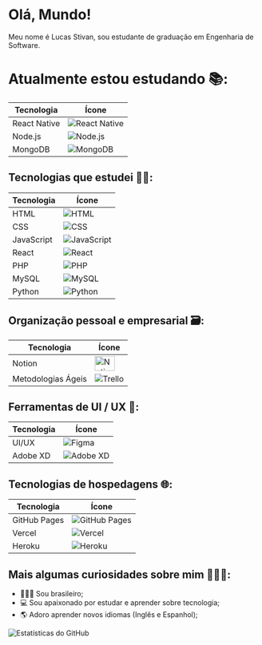 # Olá, Mundo!

Meu nome é Lucas Stivan, sou estudante de graduação em Engenharia de Software.

# Atualmente estou estudando 📚:

| Tecnologia   | Ícone                                                                                                     |
| ------------ | --------------------------------------------------------------------------------------------------------- |
| React Native | ![React Native](https://raw.githubusercontent.com/devicons/devicon/master/icons/react/react-original.svg) |
| Node.js      | ![Node.js](https://raw.githubusercontent.com/devicons/devicon/master/icons/nodejs/nodejs-plain.svg)       |
| MongoDB      | ![MongoDB](https://raw.githubusercontent.com/devicons/devicon/master/icons/mongodb/mongodb-plain.svg)     |

## Tecnologias que estudei 👩‍💻:

| Tecnologia | Ícone                                                                                                          |
| ---------- | -------------------------------------------------------------------------------------------------------------- |
| HTML       | ![HTML](https://raw.githubusercontent.com/devicons/devicon/master/icons/html5/html5-original.svg)              |
| CSS        | ![CSS](https://raw.githubusercontent.com/devicons/devicon/master/icons/css3/css3-original.svg)                 |
| JavaScript | ![JavaScript](https://raw.githubusercontent.com/devicons/devicon/master/icons/javascript/javascript-plain.svg) |
| React      | ![React](https://raw.githubusercontent.com/devicons/devicon/master/icons/react/react-original.svg)             |
| PHP        | ![PHP](https://raw.githubusercontent.com/devicons/devicon/master/icons/php/php-plain.svg)                      |
| MySQL      | ![MySQL](https://raw.githubusercontent.com/devicons/devicon/master/icons/mysql/mysql-plain.svg)                |
| Python     | ![Python](https://raw.githubusercontent.com/devicons/devicon/master/icons/python/python-plain.svg)             |

## Organização pessoal e empresarial 🗃️:

| Tecnologia         | Ícone                                                                                                   |
| ------------------ | ------------------------------------------------------------------------------------------------------- |
| Notion             | <img alt="Notion" src="https://cdn.worldvectorlogo.com/logos/notion-logo-1.svg" height="30" width="40"> |
| Metodologias Ágeis | ![Trello](https://raw.githubusercontent.com/devicons/devicon/master/icons/trello/trello-plain.svg)      |

## Ferramentas de UI / UX 🎨:

| Tecnologia | Ícone                                                                                              |
| ---------- | -------------------------------------------------------------------------------------------------- |
| UI/UX      | ![Figma](https://raw.githubusercontent.com/devicons/devicon/master/icons/figma/figma-original.svg) |
| Adobe XD   | ![Adobe XD](https://raw.githubusercontent.com/devicons/devicon/master/icons/xd/xd-plain.svg)       |

## Tecnologias de hospedagens 🌐:

| Tecnologia   | Ícone                                                                                                 |
| ------------ | ----------------------------------------------------------------------------------------------------- |
| GitHub Pages | ![GitHub Pages](https://raw.githubusercontent.com/simple-icons/simple-icons/develop/icons/github.svg) |
| Vercel       | ![Vercel](https://raw.githubusercontent.com/simple-icons/simple-icons/develop/icons/vercel.svg)       |
| Heroku       | ![Heroku](https://raw.githubusercontent.com/devicons/devicon/master/icons/heroku/heroku-plain.svg)    |

## Mais algumas curiosidades sobre mim 🙋🏻‍♂️:

- 🙋🏻‍♂️ Sou brasileiro;
- 💻 Sou apaixonado por estudar e aprender sobre tecnologia;
- 🌎 Adoro aprender novos idiomas (Inglês e Espanhol);

![Estatísticas do GitHub](https://github-readme-stats.vercel.app/api?username=lucas3k&show_icons=true&theme=dracula&count_private=true)
